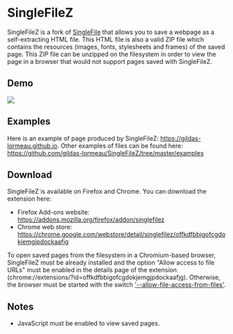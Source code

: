 # SingleFileZ
SingleFileZ is a fork of [SingleFile](https://addons.mozilla.org/en-US/firefox/addon/single-file) that allows you to save a webpage as a self-extracting HTML file. This HTML file is also a valid ZIP file which contains the resources (images, fonts, stylesheets and frames) of the saved page. This ZIP file can be unzipped on the filesystem in order to view the page in a browser that would not support pages saved with SingleFileZ.

## Demo
![](demo/demo-sfz.gif)

## Examples
Here is an example of page produced by SingleFileZ: https://gildas-lormeau.github.io. Other examples of files can be found here: https://github.com/gildas-lormeau/SingleFileZ/tree/master/examples

## Download
SingleFileZ is available on Firefox and Chrome. You can download the extension here:
 - Firefox Add-ons website: https://addons.mozilla.org/firefox/addon/singlefilez
 - Chrome web store: https://chrome.google.com/webstore/detail/singlefilez/offkdfbbigofcgdokjemgjpdockaafjg

To open saved pages from the filesystem in a Chromium-based browser, SingleFileZ must be already installed and the option "Allow access to file URLs" must be enabled in the details page of the extension (chrome://extensions/?id=offkdfbbigofcgdokjemgjpdockaafjg). Otherwise, the browser must be started with the switch ['--allow-file-access-from-files'](http://www.chrome-allow-file-access-from-file.com/).

## Notes
 - JavaScript must be enabled to view saved pages.
